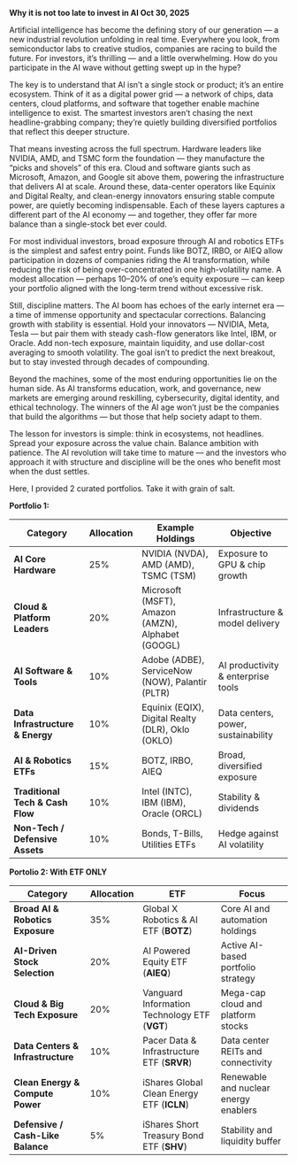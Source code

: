 **Why it is not too late to invest in AI
Oct 30, 2025**

Artificial intelligence has become the defining story of our generation — a new industrial revolution unfolding in real time. Everywhere you look, from semiconductor labs to creative studios, companies are racing to build the future. For investors, it’s thrilling — and a little overwhelming. How do you participate in the AI wave without getting swept up in the hype?

The key is to understand that AI isn’t a single stock or product; it’s an entire ecosystem. Think of it as a digital power grid — a network of chips, data centers, cloud platforms, and software that together enable machine intelligence to exist. The smartest investors aren’t chasing the next headline-grabbing company; they’re quietly building diversified portfolios that reflect this deeper structure.

That means investing across the full spectrum. Hardware leaders like NVIDIA, AMD, and TSMC form the foundation — they manufacture the “picks and shovels” of this era. Cloud and software giants such as Microsoft, Amazon, and Google sit above them, powering the infrastructure that delivers AI at scale. Around these, data-center operators like Equinix and Digital Realty, and clean-energy innovators ensuring stable compute power, are quietly becoming indispensable. Each of these layers captures a different part of the AI economy — and together, they offer far more balance than a single-stock bet ever could.

For most individual investors, broad exposure through AI and robotics ETFs is the simplest and safest entry point. Funds like BOTZ, IRBO, or AIEQ allow participation in dozens of companies riding the AI transformation, while reducing the risk of being over-concentrated in one high-volatility name. A modest allocation — perhaps 10–20% of one’s equity exposure — can keep your portfolio aligned with the long-term trend without excessive risk.

Still, discipline matters. The AI boom has echoes of the early internet era — a time of immense opportunity and spectacular corrections. Balancing growth with stability is essential. Hold your innovators — NVIDIA, Meta, Tesla — but pair them with steady cash-flow generators like Intel, IBM, or Oracle. Add non-tech exposure, maintain liquidity, and use dollar-cost averaging to smooth volatility. The goal isn’t to predict the next breakout, but to stay invested through decades of compounding.

Beyond the machines, some of the most enduring opportunities lie on the human side. As AI transforms education, work, and governance, new markets are emerging around reskilling, cybersecurity, digital identity, and ethical technology. The winners of the AI age won’t just be the companies that build the algorithms — but those that help society adapt to them.

The lesson for investors is simple: think in ecosystems, not headlines. Spread your exposure across the value chain. Balance ambition with patience. The AI revolution will take time to mature — and the investors who approach it with structure and discipline will be the ones who benefit most when the dust settles.

Here, I provided 2 curated portfolios. Take it with grain of salt. 

**Portfolio 1:**

| Category                         | Allocation | Example Holdings                                  | Objective                           |
| -------------------------------- | ---------- | ------------------------------------------------- | ----------------------------------- |
| **AI Core Hardware**             | 25%        | NVIDIA (NVDA), AMD (AMD), TSMC (TSM)              | Exposure to GPU & chip growth       |
| **Cloud & Platform Leaders**     | 20%        | Microsoft (MSFT), Amazon (AMZN), Alphabet (GOOGL) | Infrastructure & model delivery     |
| **AI Software & Tools**          | 10%        | Adobe (ADBE), ServiceNow (NOW), Palantir (PLTR)   | AI productivity & enterprise tools  |
| **Data Infrastructure & Energy** | 10%        | Equinix (EQIX), Digital Realty (DLR), Oklo (OKLO) | Data centers, power, sustainability |
| **AI & Robotics ETFs**           | 15%        | BOTZ, IRBO, AIEQ                                  | Broad, diversified exposure         |
| **Traditional Tech & Cash Flow** | 10%        | Intel (INTC), IBM (IBM), Oracle (ORCL)            | Stability & dividends               |
| **Non-Tech / Defensive Assets**  | 10%        | Bonds, T-Bills, Utilities ETFs                    | Hedge against AI volatility         |

**Portolio 2: With ETF ONLY**


| Category                          | Allocation | ETF                                           | Focus                                 |
| --------------------------------- | ---------- | --------------------------------------------- | ------------------------------------- |
| **Broad AI & Robotics Exposure**  | 35%        | Global X Robotics & AI ETF (**BOTZ**)         | Core AI and automation holdings       |
| **AI-Driven Stock Selection**     | 20%        | AI Powered Equity ETF (**AIEQ**)              | Active AI-based portfolio strategy    |
| **Cloud & Big Tech Exposure**     | 20%        | Vanguard Information Technology ETF (**VGT**) | Mega-cap cloud and platform stocks    |
| **Data Centers & Infrastructure** | 10%        | Pacer Data & Infrastructure ETF (**SRVR**)    | Data center REITs and connectivity    |
| **Clean Energy & Compute Power**  | 10%        | iShares Global Clean Energy ETF (**ICLN**)    | Renewable and nuclear energy enablers |
| **Defensive / Cash-Like Balance** | 5%         | iShares Short Treasury Bond ETF (**SHV**)     | Stability and liquidity buffer        |
